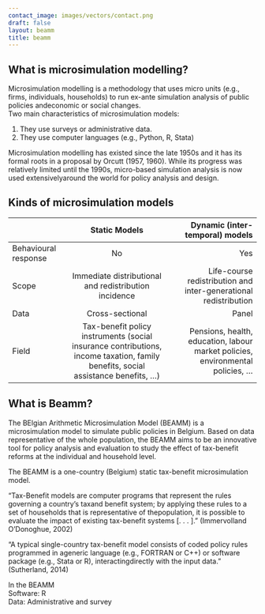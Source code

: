 ```yaml
---
contact_image: images/vectors/contact.png
draft: false
layout: beamm
title: beamm
---
```


## What is microsimulation modelling?

Microsimulation  modelling  is  a  methodology  that  uses  micro  units (e.g.,  firms, individuals, households) to run ex-ante simulation analysis of public policies andeconomic or social changes.  
Two main characteristics of microsimulation models:

1. They use surveys or administrative data.
2. They use computer languages (e.g., Python, R, Stata)

Microsimulation  modelling  has  existed  since  the  late  1950s  and  it  has its  formal roots  in  a  proposal  by  Orcutt  (1957,  1960). While its progress  was  relatively limited  until  the  1990s,  micro-based  simulation analysis  is  now  used  extensivelyaround the world for policy analysis and design.

## Kinds of microsimulation models

|                      | Static Models                                                                                                                    | Dynamic (inter-temporal) models                                                |
| -------------------- |:--------------------------------------------------------------------------------------------------------------------------------:| ------------------------------------------------------------------------------:|
| Behavioural response | No                                                                                                                               | Yes                                                                            |
| Scope                | Immediate distributional and redistribution incidence                                                                            | Life-course redistribution and inter-generational redistribution               |
| Data                 | Cross-sectional                                                                                                                  | Panel                                                                          |
| Field                | Tax-benefit policy instruments (social insurance contributions, income taxation, family benefits, social assistance benefits, …) | Pensions, health, education, labour market policies, environmental policies, … |

## What is Beamm?

The BElgian Arithmetic Microsimulation Model (BEAMM) is a microsimulation model to simulate public policies in Belgium. Based  on  data  representative  of  the whole  population, the  BEAMM  aims  to  be an innovative  tool  for  policy analysis  and  evaluation to  study  the  effect  of tax-benefit reforms at the individual and household level.
  
The BEAMM is a one-country (Belgium) static tax-benefit microsimulation model.
  
“Tax-Benefit models are computer programs that represent the rules governing a country’s taxand benefit system; by applying these rules to a set of households that is representative of thepopulation, it is possible to evaluate the impact of existing tax-benefit systems [. . . ].” (Immervolland O’Donoghue, 2002)
  
“A  typical  single-country  tax-benefit  model  consists  of  coded  policy rules  programmed  in  ageneric language (e.g., FORTRAN or C++) or software package (e.g., Stata or R), interactingdirectly with the input data.” (Sutherland, 2014)
  
In the BEAMM  
Software:  R  
Data:  Administrative and survey  
